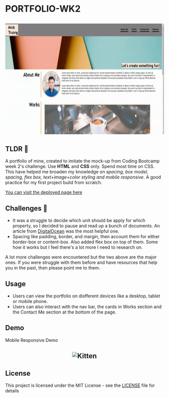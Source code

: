 # PORTFOLIO-WK2
<h2 align="center"><img src="./assets/Images/Minh%20Portfolio.gif" alt="Kitten" title="A cute kitten" width="550px" height="350px"/> </h2>

## TLDR 👀

A portfolio of mine, created to imitate the mock-up from Coding Bootcamp week 2's challenge. Use **HTML** and **CSS** only. Spend most time on CSS. This have helped me broaden my knowledge on *spacing, box model, spacing, flex box, text+image+color styling and mobile responsive*. A good practice for my first project build from scratch.

[You can visit the deployed page here](https://ryantrian.github.io/PORTFOLIO-WK2/)

## Challenges 🤔

* It was a struggle to decide which unit should be apply for which property, so I decided to pause and read up a bunch of documents. An article from [DigitalOcean](https://www.digitalocean.com/community/tutorials/css-rem-vs-em-units) was the most helpful one.
* Spacing like padding, border, and margin, then account them for either border-box or content-box. Also added flex box on top of them. Some how it works but I feel there's a lot more I need to research on.

A lot more challenges were encountered but the two above are the major ones. If you were struggle with them before and have resources that help you in the past, then please point me to them.

## Usage

* Users can view the portfolio on disfferent devices like a desktop, tablet or mobile phone.
*  Users can also interact with the nav bar, the cards in Works section and the Contact Me section at the bottom of the page.

## Demo 

Mobile Responsive Demo

<h2 align="center"><img src="./assets/Images/Responsive%20Demo.gif" alt="Kitten" title="A cute kitten" width="550px" height="350px"/> </h2>

## License

This project is licensed under the MIT License - see the [LICENSE](LICENSE) file for details


